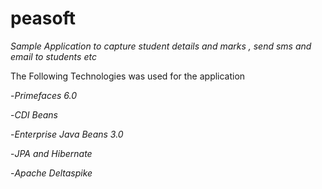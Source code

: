 # peasoft
*Sample Application to capture student details and marks , send sms and email to students etc*


The Following Technologies was used for the application

-*Primefaces 6.0*

-*CDI Beans*

-_Enterprise Java Beans 3.0_

-*JPA and Hibernate* 

-*Apache Deltaspike*
